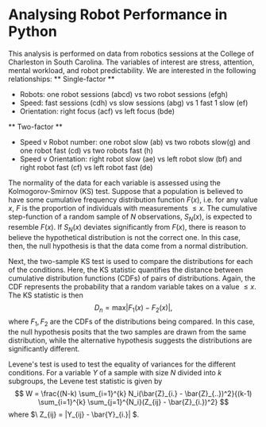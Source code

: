 # Analysing Robot Performance in Python
This analysis is performed on data from robotics sessions at the College of Charleston in South Carolina. The variables of interest are stress, attention, mental workload, and robot predictability. We are interested in the following relationships: 
** Single-factor **
- Robots: one robot sessions (abcd) vs two robot sessions (efgh)
- Speed: fast sessions (cdh) vs slow sessions (abg) vs 1 fast 1 slow (ef)
- Orientation: right focus (acf) vs left focus (bde)

** Two-factor **
- Speed v Robot number: one robot slow (ab) vs two robots slow(g) and one robot fast (cd) vs two robots fast (h)
- Speed v Orientation: right robot slow (ae) vs left robot slow (bf) and right robot fast (cf) vs left robot fast (de)

The normality of the data for each variable is assessed using the Kolmogorov-Smirnov (KS) test. Suppose that a population is believed to have some cumulative frequency distribution function $F(x)$, i.e. for any value $x$, $F$ is the proportion of individuals with measurements $\le x$. The cumulative step-function of a random sample of $N$ observations, $S_N(x)$, is expected to resemble $F(x)$. If $S_N(x)$ deviates significantly from $F(x)$, there is reason to believe the hypothetical distribution is not the correct one. In this case, then, the null hypothesis is that the data come from a normal distribution. 

Next, the two-sample KS test is used to compare the distributions for each of the conditions. Here, the KS statistic quantifies the distance between cumulative distribution functions (CDFs) of pairs of distributions. Again, the CDF represents the probability that a random variable takes on a value $\le x$. The KS statistic is then $$D_n=\text{max}|F_1(x)-F_2(x)|,$$ where $F_1, F_2$ are the CDFs of the distributions being compared. In this case, the null hypothesis posits that the two samples are drawn from the same distribution, while the alternative hypothesis suggests the distributions are significantly different. 

Levene's test is used to test the equality of variances for the different conditions. For a variable $Y$ of a sample with size $N$ divided into $k$ subgroups, the Levene test statistic is given by $$
W = \frac{(N-k) \sum_{i=1}^{k} N_i(\bar{Z}_{i.} - \bar{Z}_{..})^2}{(k-1) \sum_{i=1}^{k} \sum_{j=1}^{N_i}(Z_{ij} - \bar{Z}_{i.})^2}
$$
where $\ Z_{ij} = |Y_{ij} - \bar{Y}_{i.}| $.






